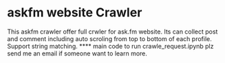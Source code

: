# askfm website Crawler 
This askfm crawler offer full crwler for ask.fm website. 
Its can collect post and comment including auto scroling from top to bottom of each profile.
Support string matching.
**** main code to run crawle_request.ipynb
plz send me an email if someone want to learn more.
